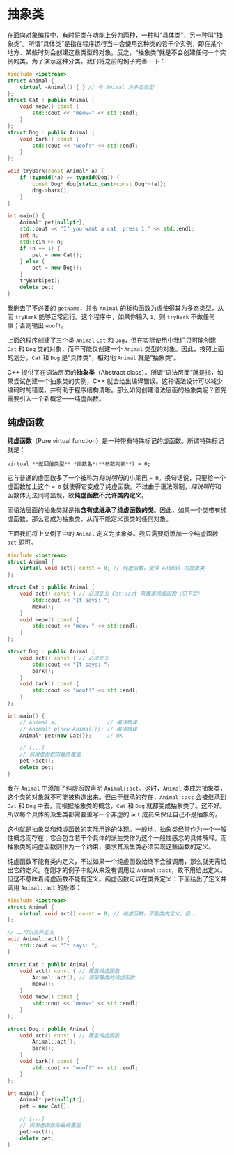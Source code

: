 # 抽象类

在面向对象编程中，有时将类在功能上分为两种，一种叫“具体类”，另一种叫“抽象类”。所谓“具体类”是指在程序运行当中会使用这种类的若干个实例，即在某个地方、某些时刻会创建这些类型的对象。反之，“抽象类”就是不会创建任何一个实例的类。为了演示这种分类，我们将之前的例子完善一下：

```CPP
#include <iostream>
struct Animal {
    virtual ~Animal() { } // 令 Animal 为多态类型
};
struct Cat : public Animal {
    void meow() const {
        std::cout << "meow~" << std::endl;
    }
};
struct Dog : public Animal {
    void bark() const {
        std::cout << "woof!" << std::endl;
    }
};

void tryBark(const Animal* a) {
    if (typeid(*a) == typeid(Dog)) {
        const Dog* dog{static_cast<const Dog*>(a)};
        dog->bark();
    }
}

int main() {
    Animal* pet{nullptr};
    std::cout << "If you want a cat, press 1." << std::endl;
    int n;
    std::cin >> n;
    if (n == 1) {
        pet = new Cat{};
    } else {
        pet = new Dog{};
    }
    tryBark(pet);
    delete pet;
}
```

我删去了不必要的 `getName`，并令 `Animal` 的析构函数为虚使得其为多态类型，从而 `tryBark` 能够正常运行。这个程序中，如果你输入 `1`，则 `tryBark` 不做任何事；否则输出 `woof!`。

上面的程序创建了三个类 `Animal` `Cat` 和 `Dog`，但在实际使用中我们只可能创建 `Cat` 和 `Dog` 类的对象，而不可能仅创建一个 `Animal` 类型的对象。因此，按照上面的划分，`Cat` 和 `Dog` 是“具体类”，相对地 `Animal` 就是“抽象类”。

C++ 提供了在语法层面的**抽象类**（Abstract class）。所谓“语法层面”就是指，如果尝试创建一个抽象类的实例，C++ 就会给出编译错误。这种语法设计可以减少编码时的错误，并有助于程序结构清晰。那么如何创建语法层面的抽象类呢？首先需要引入一个新概念——纯虚函数。

## 纯虚函数

**纯虚函数**（Pure virtual function）是一种带有特殊标记的虚函数。所谓特殊标记就是：
```sdsc-legacy
virtual **返回值类型** *函数名*(**参数列表**) = 0;
```

它与普通的虚函数多了一个被称为*纯说明符*的小尾巴 `= 0`。换句话说，只要给一个虚函数加上这个 `= 0` 就使得它变成了纯虚函数。不过由于语法限制，*纯说明符*和函数体无法同时出现，故**纯虚函数不允许类内定义**。

而语法层面的抽象类就是指**含有或继承了纯虚函数的类**。因此，如果一个类带有纯虚函数，那么它成为抽象类，从而不能定义该类的任何对象。

下面我们将上文例子中的 `Animal` 定义为抽象类。我只需要将添加一个纯虚函数 `act` 即可。

```CPP
#include <iostream>
struct Animal {
    virtual void act() const = 0; // 纯虚函数，使得 Animal 为抽象类
};

struct Cat : public Animal {
    void act() const { // 必须定义 Cat::act 来覆盖纯虚函数（见下文）
        std::cout << "It says: ";
        meow();
    }
    void meow() const {
        std::cout << "meow~" << std::endl;
    }
};

struct Dog : public Animal {
    void act() const { // 必须定义
        std::cout << "It says: ";
        bark();
    }
    void bark() const {
        std::cout << "woof!" << std::endl;
    }
};

int main() {
    // Animal a;                // 编译错误
    // Animal* p{new Animal{}}; // 编译错误
    Animal* pet{new Cat{}};     // OK

    // [...]
    // 调用虚函数的最终覆盖
    pet->act();
    delete pet;
}
```

我在 `Animal` 中添加了纯虚函数声明 `Animal::act`。这时，`Animal` 类成为抽象类，这个类的对象就不可能被构造出来。但由于继承的存在，`Animal::act` 会被继承到 `Cat` 和 `Dog` 中去，而根据抽象类的概念，`Cat` 和 `Dog` 就都变成抽象类了。这不好。所以每个具体的派生类都需要重写一个非虚的 `act` 成员来保证自己不是抽象的。

这也就是抽象类和纯虚函数的实际用途的体现。一般地，抽象类经常作为一个一般性概念而存在；它会包含若干个具体的派生类作为这个一般性感念的具体解释。而抽象类的纯虚函数则作为一个约束，要求其派生类必须实现这些函数的定义。

纯虚函数不能有类内定义，不过如果一个纯虚函数始终不会被调用，那么就无需给出它的定义。在刚才的例子中就从来没有调用过 `Animal::act`，故不用给出定义。但这不意味着纯虚函数不能有定义。纯虚函数可以在类外定义：下面给出了定义并调用 `Animal::act` 的版本：
```CPP
#include <iostream>
struct Animal {
    virtual void act() const = 0; // 纯虚函数，不能类内定义，但……
};

// ……可以类外定义
void Animal::act() {
    std::cout << "It says: ";
}

struct Cat : public Animal {
    void act() const { // 覆盖纯虚函数
        Animal::act(); // 调用基类的纯虚函数
        meow();
    }
    void meow() const {
        std::cout << "meow~" << std::endl;
    }
};

struct Dog : public Animal {
    void act() const { // 覆盖纯虚函数
        Animal::act();
        bark();
    }
    void bark() const {
        std::cout << "woof!" << std::endl;
    }
};

int main() {
    Animal* pet{nullptr};
    pet = new Cat{};

    // [...]
    // 调用虚函数的最终覆盖
    pet->act();
    delete pet;
}
```

